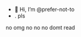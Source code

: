 - 👋 Hi, I’m @prefer-not-to
- .
pls

no omg
no no no
domt 
read

<!---
prefer-not-to/prefer-not-to is a ✨ special ✨ repository because its `README.md` (this file) appears on your GitHub profile.
You can click the Preview link to take a look at your changes.
--->
